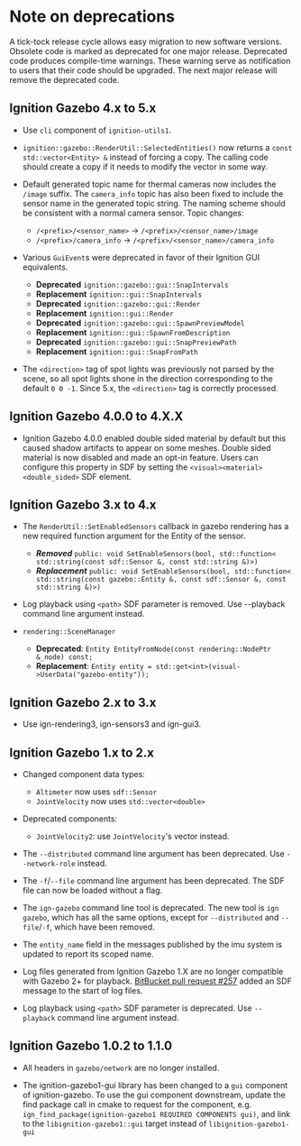 # Note on deprecations
A tick-tock release cycle allows easy migration to new software versions.
Obsolete code is marked as deprecated for one major release.
Deprecated code produces compile-time warnings. These warning serve as
notification to users that their code should be upgraded. The next major
release will remove the deprecated code.

## Ignition Gazebo 4.x to 5.x

* Use `cli` component of `ignition-utils1`.

* `ignition::gazebo::RenderUtil::SelectedEntities()` now returns a
  `const std::vector<Entity> &` instead of forcing a copy. The calling code
  should create a copy if it needs to modify the vector in some way.

* Default generated topic name for thermal cameras now includes the `/image`
  suffix. The `camera_info` topic has also been fixed to include the sensor
  name in the generated topic string. The naming scheme should be consistent
  with a normal camera sensor. Topic changes:
    * `/<prefix>/<sensor_name>` -> `/<prefix>/<sensor_name>/image`
    * `/<prefix>/camera_info` -> `/<prefix>/<sensor_name>/camera_info`

* Various `GuiEvent`s were deprecated in favor of their Ignition GUI
  equivalents.
  * **Deprecated** `ignition::gazebo::gui::SnapIntervals`
  * **Replacement** `ignition::gui::SnapIntervals`
  * **Deprecated** `ignition::gazebo::gui::Render`
  * **Replacement** `ignition::gui::Render`
  * **Deprecated** `ignition::gazebo::gui::SpawnPreviewModel`
  * **Replacement** `ignition::gui::SpawnFromDescription`
  * **Deprecated** `ignition::gazebo::gui::SnapPreviewPath`
  * **Replacement** `ignition::gui::SnapFromPath`

* The `<direction>` tag of spot lights was previously not parsed by the
  scene, so all spot lights shone in the direction corresponding to the
  default `0 0 -1`. Since 5.x, the `<direction>` tag is correctly
  processed.

## Ignition Gazebo 4.0.0 to 4.X.X

* Ignition Gazebo 4.0.0 enabled double sided material by default but this
caused shadow artifacts to appear on some meshes. Double sided material is
now disabled and made an opt-in feature. Users can configure this property
in SDF by setting the `<visual><material><double_sided>` SDF element.

## Ignition Gazebo 3.x to 4.x

* The `RenderUtil::SetEnabledSensors` callback in gazebo rendering has a new
  required function argument for the Entity of the sensor.
    * ***Removed***
      `public: void SetEnableSensors(bool, std::function<
          std::string(const sdf::Sensor &, const std::string &)>)`
    * ***Replacement***
      `public: void SetEnableSensors(bool, std::function<
          std::string(const gazebo::Entity &,
          const sdf::Sensor &, const std::string &)>)`

* Log playback using `<path>` SDF parameter is removed. Use --playback command
  line argument instead.

* `rendering::SceneManager`
    * **Deprecated**: `Entity EntityFromNode(const rendering::NodePtr &_node) const;`
    * **Replacement**: `Entity entity = std::get<int>(visual->UserData("gazebo-entity"));`

## Ignition Gazebo 2.x to 3.x

* Use ign-rendering3, ign-sensors3 and ign-gui3.

## Ignition Gazebo 1.x to 2.x

* Changed component data types:
    * `Altimeter` now uses `sdf::Sensor`
    * `JointVelocity` now uses `std::vector<double>`

* Deprecated components:
    * `JointVelocity2`: use `JointVelocity`'s vector instead.

* The `--distributed` command line argument has been deprecated. Use
  `--network-role` instead.

* The `-f`/`--file` command line argument has been deprecated. The SDF
  file can now be loaded without a flag.

* The `ign-gazebo` command line tool is deprecated. The new tool is
  `ign gazebo`, which has all the same options, except for
  `--distributed` and `--file`/`-f`, which have been removed.

* The `entity_name` field in the messages published by the imu system is
updated to report its scoped name.

* Log files generated from Ignition Gazebo 1.X are no longer compatible with
Gazebo 2+ for playback. [BitBucket pull request
#257](https://osrf-migration.github.io/ignition-gh-pages/#!/ignitionrobotics/ign-gazebo/pull-requests/257)
added an SDF message to the start of log files.

* Log playback using `<path>` SDF parameter is deprecated. Use `--playback`
  command line argument instead.

## Ignition Gazebo 1.0.2 to 1.1.0

* All headers in `gazebo/network` are no longer installed.

* The ignition-gazebo1-gui library has been changed to a `gui` component of
ignition-gazebo. To use the gui component downstream, update the find package
call in cmake to request for the component, e.g.
`ign_find_package(ignition-gazebo1 REQUIRED COMPONENTS gui)`, and link to the
`libignition-gazebo1::gui` target instead of `libignition-gazebo1-gui`
